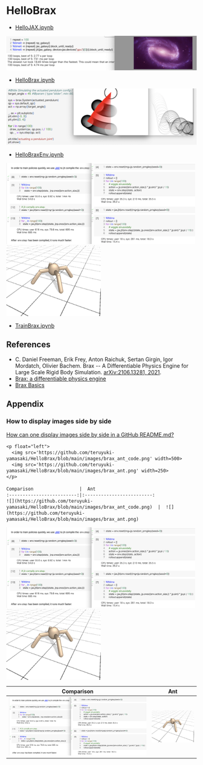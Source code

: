 # HelloBrax

- [HelloJAX.ipynb](https://github.com/teruyuki-yamasaki/HelloBrax/blob/main/HelloJAX.ipynb)
<img src='https://github.com/teruyuki-yamasaki/HelloBrax/blob/main/images/HelloJAX_fig02.png'>

- [HelloBrax.ipynb](https://github.com/teruyuki-yamasaki/HelloBrax/blob/main/HelloBrax.ipynb)
<img src='https://github.com/teruyuki-yamasaki/HelloBrax/blob/main/images/HelloBrax_fig01.png'>

- [HelloBraxEnv.ipynb](https://github.com/teruyuki-yamasaki/HelloBrax/blob/main/HelloBrax.ipynb)
<p float="left">
  <img src='https://github.com/teruyuki-yamasaki/HelloBrax/blob/main/images/brax_ant_code.png' width=500> 
  <img src='https://github.com/teruyuki-yamasaki/HelloBrax/blob/main/images/brax_ant.png' width=250>
</p>

- [TrainBrax.ipynb](https://github.com/teruyuki-yamasaki/HelloBrax/blob/main/TrainBrax.ipynb)

## References
- C. Daniel Freeman, Erik Frey, Anton Raichuk, Sertan Girgin, Igor Mordatch, Olivier Bachem. Brax -- A Differentiable Physics Engine for Large Scale Rigid Body Simulation. [arXiv:2106.13281, 2021](https://arxiv.org/abs/2106.13281).
- [Brax: a differentiable physics engine](https://colab.research.google.com/github/google/brax/blob/main/notebooks/basics.ipynb#scrollTo=ssCOanHc8JH_)
- [Brax Basics](https://colab.research.google.com/github/google/brax/blob/main/notebooks/basics.ipynb#scrollTo=SCs5jPVThWQx)


## Appendix 

### How to display images side by side 
[How can one display images side by side in a GitHub README.md?](https://stackoverflow.com/questions/24319505/how-can-one-display-images-side-by-side-in-a-github-readme-md)
```
<p float="left">
  <img src='https://github.com/teruyuki-yamasaki/HelloBrax/blob/main/images/brax_ant_code.png' width=500> 
  <img src='https://github.com/teruyuki-yamasaki/HelloBrax/blob/main/images/brax_ant.png' width=250>
</p>

Comparison                 |  Ant
:-------------------------:|:-------------------------:
![](https://github.com/teruyuki-yamasaki/HelloBrax/blob/main/images/brax_ant_code.png)  |  ![](https://github.com/teruyuki-yamasaki/HelloBrax/blob/main/images/brax_ant.png)

```
<p float="left">
  <img src='https://github.com/teruyuki-yamasaki/HelloBrax/blob/main/images/brax_ant_code.png' width=500> 
  <img src='https://github.com/teruyuki-yamasaki/HelloBrax/blob/main/images/brax_ant.png' width=250>
</p>

Comparison                 |  Ant
:-------------------------:|:-------------------------:
![](https://github.com/teruyuki-yamasaki/HelloBrax/blob/main/images/brax_ant_code.png)  |  ![](https://github.com/teruyuki-yamasaki/HelloBrax/blob/main/images/brax_ant.png)

